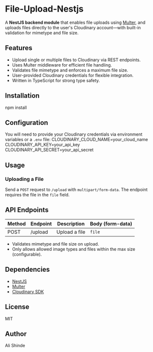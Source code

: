 # File-Upload-Nestjs

A **NestJS backend module** that enables file uploads using [Multer](https://www.npmjs.com/package/multer), and uploads files directly to the user's Cloudinary account—with built-in validation for mimetype and file size.

## Features

- Upload single or multiple files to Cloudinary via REST endpoints.
- Uses Multer middleware for efficient file handling.
- Validates file mimetype and enforces a maximum file size.
- User-provided Cloudinary credentials for flexible integration.
- Written in TypeScript for strong type safety.

## Installation
npm install


## Configuration

You will need to provide your Cloudinary credentials via environment variables or a `.env` file:
CLOUDINARY_CLOUD_NAME=your_cloud_name
CLOUDINARY_API_KEY=your_api_key
CLOUDINARY_API_SECRET=your_api_secret


## Usage

### Uploading a File

Send a `POST` request to `/upload` with `multipart/form-data`. The endpoint requires the file in the `file` field.


## API Endpoints

| Method | Endpoint  | Description     | Body (form-data) |
|--------|-----------|----------------|------------------|
| POST   | /upload   | Upload a file  | `file`           |

- Validates mimetype and file size on upload.
- Only allows allowed image types and files within the max size (configurable).

## Dependencies

- [NestJS](https://nestjs.com/)
- [Multer](https://www.npmjs.com/package/multer)
- [Cloudinary SDK](https://www.npmjs.com/package/cloudinary)

## License

MIT

## Author

Ali Shinde


